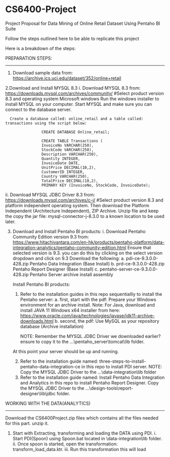 # CS6400-Project

Project Proposal for Data Mining of Online Retail Dataset Using Pentaho BI Suite

Follow the steps outlined here to be able to replicate this project

Here is a breakdown of the steps:

PREPARATION STEPS:
*********************************************************

1. Download sample data from: https://archive.ics.uci.edu/dataset/352/online+retail

2.Download and Install MYSQL 8.3
  i. Download MYSQL 8.3 from: https://downloads.mysql.com/archives/community/ #Select product version 8.3 and operating system Microsoft windows
      Run the windows installer to install MYSQL on your computer.
      Start MYSQL and make sure you can connect to the database server.

      Create a database called: online_retail and a table called: transactions using the script below:

                    CREATE DATABASE Online_retail;

                    CREATE TABLE Transactions (
                    InvoiceNo VARCHAR(250),
                    StockCode VARCHAR(250),
                    Description VARCHAR(250),
                    Quantity INTEGER,
                    InvoiceDate DATE,
                    UnitPrice DECIMAL(10,2),
                    CustomerID INTEGER,
                    Country VARCHAR(250),
                    TotalPrice DECIMAL(10,2),
                    PRIMARY KEY (InvoiceNo, StockCode, InvoiceDate);
      
  ii. Download MYSQL JDBC Driver 8.3 from: https://downloads.mysql.com/archives/c-j/ #Select product version 8.3 and platform independent operating system. Then download the Platform Independent (Architecture Independent), ZIP Archive.
      Unzip file and keep the copy the jar file: mysql-connector-j-8.3.0 to a known location to be used later.

3. Download and Install Pentaho BI products:
   i. Download Pentaho Community Edition version 9.3 from: https://www.hitachivantara.com/en-hk/products/pentaho-platform/data-integration-analytics/pentaho-community-edition.html
       Ensure that selected version is 9.3. you can do this by clicking on the select version dropdown and click on 9.3
   Download the following:
      a. pdi-ce-9.3.0.0-428.zip Pentaho Data Integration (Base Install)
      b. prd-ce-9.3.0.0-428.zip Pentaho Report Designer  (Base Install)
      c. pentaho-server-ce-9.3.0.0-428.zip Pentaho Server archive install assembly

   Install Pentaho BI products:
   1. Refer to the installation guides in this repo sequentiallly to install the Pentaho server:
      a. first, start with the pdf: Prepare your Windows environment for an archive install. Note: For Java, download and install JAVA 11 Windows x64 installer from here: https://www.oracle.com/java/technologies/javase/jdk11-archive-downloads.html
      b. second, the pdf: Use MySQL as your repository database (Archive installation)

      NOTE: Remember the MYSQL JDBC Driver we downloaded earlier? ensure to copy it to the ...\pentaho_server\tomcat\lib folder.

   At this point your server should be up and running.

   2. Refer to the installation guide named: three-steps-to-install-pentaho-data-integration-ce in this repo to install PDI server. NOTE: Copy the MYSQL JDBC Driver to the ...\data-integration\lib folder
   3. Refer to the installation guide named: Install Pentaho Data Integration and Analytics in this repo to install Pentaho Report Designer. Copy the MYSQL JDBC Driver to the ...\design-tools\report-designer\lib\jdbc folder.




WORKING WITH THE DATA(ANALYTICS)
****************************************************************************

Download the CS6400Project.zip files which contains all the files needed for this part. unzip it.

1. Start with Extracting, transforming and loading the DATA using PDI.
   i. Start PDI(Spoon) using Spoon.bat located in \data-integration\lib folder.
   ii. Once spoon is started, open the transformation: transform_load_data.ktr.
   iii. Run this transformation this will load

      
  
  

